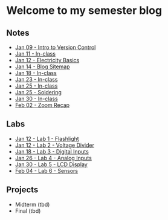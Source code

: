 # Welcome to my semester blog

## Notes

* [Jan 09 - Intro to Version Control](0109_notes.html)
* [Jan 11 - In-class](0111_inClass.html)
* [Jan 12 - Electricity Basics](0112_notes.html)
* [Jan 14 - Blog Sitemap](0114_notes.html)
* [Jan 18 - In-class](0118_inClass.html)
* [Jan 23 - In-class](0123_inClass.html)
* [Jan 25 - In-class](0125_inClass.html)
* [Jan 25 - Soldering](0125_notes.html)
* [Jan 30 - In-class](0130_inClass.html)
* [Feb 02 - Zoom Recap](0202_notes.html)

## Labs

* [Jan 12 - Lab 1 - Flashlight](lab1.html)
* [Jan 12 - Lab 2 - Voltage Divider](lab2.html)
* [Jan 18 - Lab 3 - Digital Inputs](lab3.html)
* [Jan 26 - Lab 4 - Analog Inputs](lab4.html)
* [Jan 30 - Lab 5 - LCD Display](lab5.html)
* [Feb 04 - Lab 6 - Sensors](lab6.html)

## Projects

* Midterm (tbd)
* Final (tbd)
